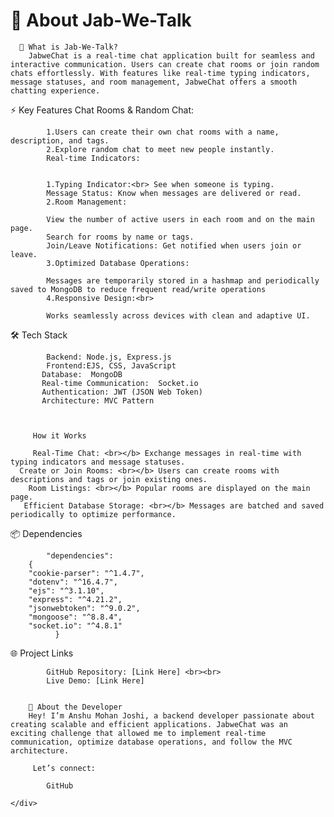<h1>📝 About Jab-We-Talk</h1>
     
   
      🚀 What is Jab-We-Talk?
        JabweChat is a real-time chat application built for seamless and interactive communication. Users can create chat rooms or join random chats effortlessly. With features like real-time typing indicators, message statuses, and room management, JabweChat offers a smooth chatting experience.
   
 
  ⚡ Key Features
       Chat Rooms & Random Chat:

            1.Users can create their own chat rooms with a name, description, and tags. 
            2.Explore random chat to meet new people instantly.
            Real-time Indicators:
            
            
            1.Typing Indicator:<br> See when someone is typing.
            Message Status: Know when messages are delivered or read.
            2.Room Management:
            
            View the number of active users in each room and on the main page.
            Search for rooms by name or tags.
            Join/Leave Notifications: Get notified when users join or leave.
            3.Optimized Database Operations:
            
            Messages are temporarily stored in a hashmap and periodically saved to MongoDB to reduce frequent read/write operations
            4.Responsive Design:<br>
            
            Works seamlessly across devices with clean and adaptive UI.
    
🛠️ Tech Stack

            Backend: Node.js, Express.js
            Frontend:EJS, CSS, JavaScript
           Database:  MongoDB 
           Real-time Communication:  Socket.io
           Authentication: JWT (JSON Web Token)
           Architecture: MVC Pattern
    
     
    
         How it Works
       
         Real-Time Chat: <br></b> Exchange messages in real-time with typing indicators and message statuses.
      Create or Join Rooms: <br></b> Users can create rooms with descriptions and tags or join existing ones.
        Room Listings: <br></b> Popular rooms are displayed on the main page.
       Efficient Database Storage: <br></b> Messages are batched and saved periodically to optimize performance.
       
   
     
 📦 Dependencies
       
            "dependencies":
        {
        "cookie-parser": "^1.4.7",
        "dotenv": "^16.4.7",
        "ejs": "^3.1.10",
        "express": "^4.21.2",
        "jsonwebtoken": "^9.0.2",
        "mongoose": "^8.8.4",
        "socket.io": "^4.8.1"
              }
       
     
🌐 Project Links
       
            GitHub Repository: [Link Here] <br><br>
            Live Demo: [Link Here]
       
     
        👤 About the Developer
        Hey! I’m Anshu Mohan Joshi, a backend developer passionate about creating scalable and efficient applications. JabweChat was an exciting challenge that allowed me to implement real-time communication, optimize database operations, and follow the MVC architecture.

         Let’s connect:
            
            GitHub 
           
    </div>
     
